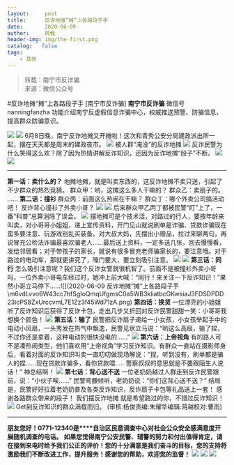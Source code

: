 ```yaml
---
layout:     post
title:      反诈地摊“摊”上各路段子手
date:       2020-06-09
author:     转载
header-img: img/the-first.png
catalog:   false
tags:
    - 其他
---
```


<blockquote><p>转载：南宁市反诈骗<br>
来源：微信公众号</p></blockquote>

#反诈地摊“摊”上各路段子手
[南宁市反诈骗]
**南宁市反诈骗**
微信号nanningfanzha
功能介绍南宁反虚假信息诈骗中心，权威推送预警、防骗信息，提高群众防骗意识。

![]({{site.baseurl}}/postimg/P9ficrEVSdibb1dIZJFHGXVGcnj7ygD9J561Q8XuvpzCLzwhXyefvgRyZWHeMfqficvoLy18T7tXn7mltMMJfYCTg.gif)
![]({{site.baseurl}}/postimg/Ljib4So7yuWghf3klRDaCbLWv90twMCribWA2IFJtzy7vXou0tPttQfxibYOYByhk1BXnb8z0le5BNcP8icy27icg0A.gif)
6月8日晚，南宁反诈地摊又开摊啦！这次和青秀公安分局建政派出所一起，摆在天天都是周末的建政夜市。
![]({{site.baseurl}}/postimg/m6vdLvvo6W43cc7hfSgIoQmqUfgmsC0aNq1NOibbcaIic5dTicfJZRaGOCoqia0OfqkhZ1LbuDibiamcxERxNPUTZAKg.png)
被人群“淹没”的反诈地摊
![]({{site.baseurl}}/postimg/m6vdLvvo6W43cc7hfSgIoQmqUfgmsC0aOia8th4aTWfo9iahuxSBCFhHdVNysMia0TumHDf39OL0DJcbiaEy52CPLg.png)
反诈民警为什么笑得这么欢？除了因为热情讲解反诈知识，还因为反诈地摊“段子”不断。
![]({{site.baseurl}}/postimg/m6vdLvvo6W43cc7hfSgIoQmqUfgmsC0aZmnkoupTcicO0OtV6JHGPiaiak0nqsXk190pHMO8mx03A0WSd9R25XziaQ.png)
![]({{site.baseurl}}/postimg/m6vdLvvo6W43cc7hfSgIoQmqUfgmsC0aqKT8DnEdiaUibVQaiaVjznMuZVP1ItHibprG00RN6JhGI82zJaykeyP6Ag.png)
****
**第一话：卖什么的？**
地摊地摊，就是叫卖东西的，这反诈地摊不卖只送，引起了不少群众的热烈竞猜。
群众甲：哟，这摊这么多人干嘛的？
群众乙：卖扇子的。
……
**第二话：撞衫**
群众丙：前面这么热闹在干嘛？
群众丁：哪个外卖公司搞活动吧！
反诈背心撞衫了外卖小哥？
![]({{site.baseurl}}/postimg/m6vdLvvo6W43cc7hfSgIoQmqUfgmsC0aA06wBX3oq4nLNFzUiariboCmvroCs6netLLS2C8B4a4FsaMPhQg4ctRQ.png)
![]({{site.baseurl}}/postimg/m6vdLvvo6W43cc7hfSgIoQmqUfgmsC0awh9ehbWhOsHKLre5Uzx9TUsS6rSbicTNJVicDhu5XG4m5p9TxzNyrtDw.png)
后来群众甲乙丙丁都被民警“盯”上了，一番“科普”总算消除了误会。
![]({{site.baseurl}}/postimg/m6vdLvvo6W43cc7hfSgIoQmqUfgmsC0aicv9iaWFrzQ9cWGuRy7ggMbVvzpk2Xq3HicS3Y2fqz6Kt79qEgpMhAWfg.png)
摆地摊可是个技术活，对路过的行人，要按年龄来叫卖，对小哥哥小姐姐，递上宣传资料，开门见山就说刷单是诈骗、贷款诈骗现在蛮多要注意、玩游戏别乱买装备。对大叔大妈，先摆出小赠品，拉过来聊两句，再说冒充公检法诈骗最喜欢骗老人……最后送上资料，一定多送几张，回去慢慢看，发给邻居看；对于带孩子的家长，就说有很多冒充老师骗家长的，要注意哦。对于路过的电动车，那就更讲究了，嗓门要大，要立刻吸引注意。
![]({{site.baseurl}}/postimg/m6vdLvvo6W43cc7hfSgIoQmqUfgmsC0ayNPxm0w78BmpOwuHfZNNiblT419IGruhzao8fIE6UGOgAx511594t0w.png)
![]({{site.baseurl}}/postimg/m6vdLvvo6W43cc7hfSgIoQmqUfgmsC0aVLGV1pWcIo5uXsAI4JqJiaO9M5eT1mxxia8oD2Qyia8sjt9QxSVicAAqEg.png)
**第三话：同行**
怎么吸引注意呢？我们这个反诈女警就很机智了。前面不是被撞衫外卖小哥吗，一位外卖小哥电车经过时，她冲上前大喊：“同行！来关注一下反诈知识！”果然小哥立马停下……![](2020-06-09
反诈地摊“摊”上各路段子手\\m6vdLvvo6W43cc7hfSgIoQmqUfgmsC0a5WB3kliatbcGKwsiaJ3FDSDPDD23icPS8ZxUrccvmL7E1Zz3f45Wd71zA.png)
**第四话：换货**
一位漂亮的小姐姐听了反诈知识后获得了反诈卡包，走出几步又折回对反诈民警甜甜一笑：小哥哥我想换个颜色！
![]({{site.baseurl}}/postimg/m6vdLvvo6W43cc7hfSgIoQmqUfgmsC0ajEztZlGEIYneuPjjHh0Yz5yFgPyUwgPGmpwmD38xjLc3L3FWwdoiaQw.png)
**第五话：输了**
民警把反诈扇子递给一小女孩，小女孩举起手中的电动小风扇，一头秀发在热气中飘逸，民警见状立马说：“哟这么高级，输了捏，不过你还是拿着，这种电动的很快没电的……”
![]({{site.baseurl}}/postimg/m6vdLvvo6W43cc7hfSgIoQmqUfgmsC0a3jHuZxLzxahvfB0v73SaJO2Cqh8x0QD8z4yLj7DB0lYDjREPy074LA.png)
**第六话：上帝视角**
有的路人可不是凑热闹类型，他们喜欢用“上帝视角”学习反诈知识。有群众一直站在摄影师身后，看着对面的反诈知识叫卖一直叨叨做现场解说：“捏，听到没有，刷单都是骗人的捏……现在贷款诈骗多，看你贷款喂......警察叔叔的意思就是不要跟陌生人说话！”
神总结啊！
![]({{site.baseurl}}/postimg/m6vdLvvo6W43cc7hfSgIoQmqUfgmsC0aAnicF4twHibj8DXvWtRh2SiaSXyQD8E1cEMbUe0fxwXe1qib4sKTcK51bQ.png)
**第七话：背心送不送**
一位老奶奶越过人群走到反诈民警跟前，说：“小伙子唉……”
民警弯腰倾听，老奶奶说：“你们这背心送不送？”
结局是，民警好好拉着老奶奶普及各类反诈知识，反诈扇子卡包等礼品送上一套！
感谢各路群众带来的段子！
我们摆反诈地摊
就是希望路过的你，不错过反诈知识！
![]({{site.baseurl}}/postimg/m6vdLvvo6W43cc7hfSgIoQmqUfgmsC0a8slFlKyJLQXtOaGiadj0iaYy04Lia5Vvl5Ljyn2o6hPjaB1OT1bzvheMw.png)
Get到反诈知识的群众满载而归。
(审核:杨俊责编:朱耀华编辑:蒋越校对:曹雨)
***
**朋友您好！0771-12340是****自治区民意调查中心对社会公众安全感满意度开展随机调查的电话。**
**如果您觉得南宁公安民警、辅警的努力和付出值得肯定，请在接到来电时给予我们公正的评价！您的十分满意是我们奋斗的目标，您的支持将激励我们不断改进工作，提升服务！感谢您的帮助，欢迎您的监督！**
![]({{site.baseurl}}/postimg/m6vdLvvo6W4tBmkSw7BynPAZ4dpgGzH6gPSKpMSPibm3ZZdwYARicAqYI6iaLTicawgZUezTc6lgHXWGaSqHwiav3qA.jpeg)
![]({{site.baseurl}}/postimg/m6vdLvvo6W4tBmkSw7BynPAZ4dpgGzH6dmhqpDKgZf4VOiaaxr6LcaFfRCPDEHukjOhPlt2iaH3NnVwoVk1xjWLw.jpeg)
![]({{site.baseurl}}/postimg/m6vdLvvo6W4tBmkSw7BynPAZ4dpgGzH62EZZ3JuBHMHzWr2pWjUukPSqx9WsRt3S4RWQicPNzhvt1LNVX5mbTSw.jpeg)
